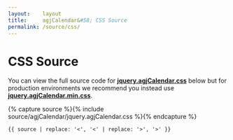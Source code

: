 ```yaml
---
layout:    layout
title:     agjCalendar&#58; CSS Source
permalink: /source/css/
---
```


# CSS Source

You can view the full source code for [**jquery.agjCalendar.css**](https://github.com/andrewgjohnson/agjCalendar/blob/master/source/agjCalendar/jquery.agjCalendar.css) below but for production environments we recommend you instead use [**jquery.agjCalendar.min.css**](https://github.com/andrewgjohnson/agjCalendar/blob/master/source/agjCalendar/jquery.agjCalendar.min.css).

{% capture source %}{% include source/agjCalendar/jquery.agjCalendar.css %}{% endcapture %}
<pre><code>{{ source | replace: '<', '&lt;' | replace: '>', '&gt;' }}</code></pre>
